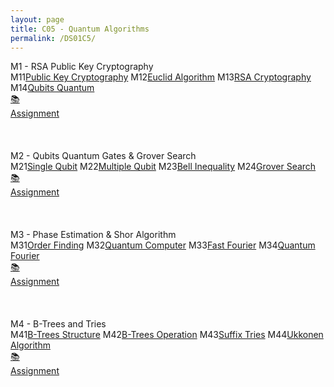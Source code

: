 ```yaml
---
layout: page
title: C05 - Quantum Algorithms
permalink: /DS01C5/
---
```


<div class="block" style="grid-template-columns: 1fr 1fr;">
  <div class="btn text"><div class="btn name">M1 - RSA Public Key Cryptography</div>
    <div class="row" style="grid-template-columns: 2fr 1fr;">
      <div class="row" style="grid-template-columns: 1fr 5fr;">
        <a class="btn box2">M11</a><a href="/01-MSDS/DS01/M11/" class="btn box1">Public Key Cryptography</a>
        <a class="btn box2">M12</a><a href="/01-MSDS/DS01/M12/" class="btn box1">Euclid Algorithm</a>
        <a class="btn box2">M13</a><a href="/01-MSDS/DS01/M13/" class="btn box1">RSA Cryptography</a>
        <a class="btn box2">M14</a><a href="/01-MSDS/DS01/M14/" class="btn box1">Qubits Quantum</a>
        <a class="btn empty">&nbsp;</a><a class="btn empty"></a>
        <a class="btn empty">&nbsp;</a><a class="btn empty"></a>
      </div>
      <div class="row" style="grid-template-columns: 1fr;">
        <a href="//" class="btn box2">📚<br>Assignment</a>
        <a class="btn empty">&nbsp;<br>&nbsp;</a>
        <a class="btn empty">&nbsp;<br>&nbsp;</a>
        <a class="btn empty">&nbsp;<br>&nbsp;</a>
      </div>
    </div>
  </div>
  <div class="btn text"><div class="btn name">M2 - Qubits Quantum Gates & Grover Search</div>
    <div class="row" style="grid-template-columns: 2fr 1fr;">
      <div class="row" style="grid-template-columns: 1fr 5fr;">
        <a class="btn box2">M21</a><a href="/01-MSDS/DS05/M21/" class="btn box1">Single Qubit</a>
        <a class="btn box2">M22</a><a href="/01-MSDS/DS05/M22/" class="btn box1">Multiple Qubit</a>
        <a class="btn box2">M23</a><a href="/01-MSDS/DS05/M23/" class="btn box1">Bell Inequality</a>
        <a class="btn box2">M24</a><a href="/01-MSDS/DS05/M24/" class="btn box1">Grover Search</a>
        <a class="btn empty">&nbsp;</a><a class="btn empty"></a>
        <a class="btn empty">&nbsp;</a><a class="btn empty"></a>
      </div>
      <div class="row" style="grid-template-columns: 1fr;">
        <a href="//" class="btn box2">📚<br>Assignment</a>
        <a class="btn empty">&nbsp;<br>&nbsp;</a>
        <a class="btn empty">&nbsp;<br>&nbsp;</a>
        <a class="btn empty">&nbsp;<br>&nbsp;</a>
      </div>
    </div>
  </div>
</div>

<div class="block" style="grid-template-columns: 1fr 1fr;">
  <div class="btn text"><div class="btn name">M3 - Phase Estimation & Shor Algorithm</div>
    <div class="row" style="grid-template-columns: 2fr 1fr;">
      <div class="row" style="grid-template-columns: 1fr 5fr;">
        <a class="btn box2">M31</a><a href="/01-MSDS/DS05/M31/" class="btn box1">Order Finding</a>
        <a class="btn box2">M32</a><a href="/01-MSDS/DS05/M32/" class="btn box1">Quantum Computer</a>
        <a class="btn box2">M33</a><a href="/01-MSDS/DS05/M33/" class="btn box1">Fast Fourier</a>
        <a class="btn box2">M34</a><a href="/01-MSDS/DS05/M34/" class="btn box1">Quantum Fourier</a>
        <a class="btn empty">&nbsp;</a><a class="btn empty"></a>
        <a class="btn empty">&nbsp;</a><a class="btn empty"></a>
      </div>
      <div class="row" style="grid-template-columns: 1fr;">
        <a href="//" class="btn box2">📚<br>Assignment</a>
        <a class="btn empty">&nbsp;<br>&nbsp;</a>
        <a class="btn empty">&nbsp;<br>&nbsp;</a>
        <a class="btn empty">&nbsp;<br>&nbsp;</a>
      </div>
    </div>
  </div>
  <div class="btn text"><div class="btn name">M4 - B-Trees and Tries</div>
    <div class="row" style="grid-template-columns: 2fr 1fr;">
      <div class="row" style="grid-template-columns: 1fr 5fr;">
        <a class="btn box2">M41</a><a href="/01-MSDS/DS05/M41/" class="btn box1">B-Trees Structure</a>
        <a class="btn box2">M42</a><a href="/01-MSDS/DS05/M42/" class="btn box1">B-Trees Operation</a>
        <a class="btn box2">M43</a><a href="/01-MSDS/DS05/M43/" class="btn box1">Suffix Tries</a>
        <a class="btn box2">M44</a><a href="/01-MSDS/DS05/M44/" class="btn box1">Ukkonen Algorithm</a>
        <a class="btn empty">&nbsp;</a><a class="btn empty"></a>
        <a class="btn empty">&nbsp;</a><a class="btn empty"></a>
      </div>
      <div class="row" style="grid-template-columns: 1fr;">
        <a href="//" class="btn box2">📚<br>Assignment</a>
        <a class="btn empty">&nbsp;<br>&nbsp;</a>
        <a class="btn empty">&nbsp;<br>&nbsp;</a>
        <a class="btn empty">&nbsp;<br>&nbsp;</a>
      </div>
    </div>
  </div>
</div>
